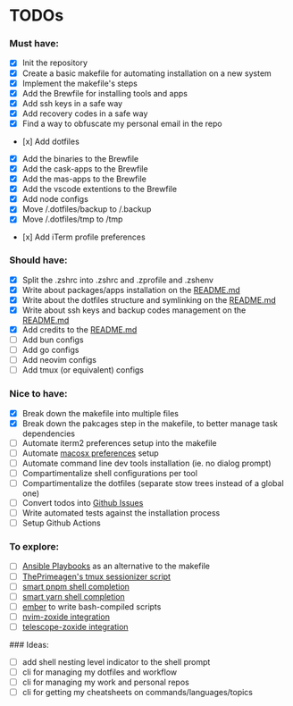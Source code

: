 # TODOs

### Must have:

- [x] Init the repository
- [x] Create a basic makefile for automating installation on a new system
- [x] Implement the makefile's steps
- [x] Add the Brewfile for installing tools and apps
- [x] Add ssh keys in a safe way
- [x] Add recovery codes in a safe way
- [x] Find a way to obfuscate my personal email in the repo
- [x] Add dotfiles
- [x] Add the binaries to the Brewfile
- [x] Add the cask-apps to the Brewfile
- [x] Add the mas-apps to the Brewfile
- [x] Add the vscode extentions to the Brewfile
- [x] Add node configs
- [x] Move /.dotfiles/backup to /.backup
- [x] Move /.dotfiles/tmp to /tmp
- [x] Add iTerm profile preferences

### Should have:

- [x] Split the .zshrc into .zshrc and .zprofile and .zshenv
- [x] Write about packages/apps installation on the [README.md](/README.md)
- [x] Write about the dotfiles structure and symlinking on the [README.md](/README.md)
- [x] Write about ssh keys and backup codes management on the [README.md](/README.md)
- [x] Add credits to the [README.md](/README.md)
- [ ] Add bun configs
- [ ] Add go configs
- [ ] Add neovim configs
- [ ] Add tmux (or equivalent) configs

### Nice to have:

- [x] Break down the makefile into multiple files
- [x] Break down the pakcages step in the makefile, to better manage task dependencies
- [ ] Automate iterm2 preferences setup into the makefile
- [ ] Automate [macosx preferences](https://github.com/mathiasbynens/dotfiles/blob/main/.macos) setup
- [ ] Automate command line dev tools installation (ie. no dialog prompt)
- [ ] Compartimentalize shell configurations per tool
- [ ] Compartimentalize the dotfiles (separate stow trees instead of a global one)
- [ ] Convert todos into [Github Issues](https://github.com/Amheklerior/dotfiles/issues)
- [ ] Write automated tests against the installation process
- [ ] Setup Github Actions

### To explore:

- [ ] [Ansible Playbooks](https://docs.ansible.com/ansible/latest/playbook_guide/playbooks_intro.html) as an alternative to the makefile
- [ ] [ThePrimeagen's tmux sessionizer script](https://github.com/ThePrimeagen/.dotfiles/blob/master/bin/.local/scripts/tmux-sessionizer)
- [ ] [smart pnpm shell completion](https://github.com/g-plane/pnpm-shell-completion)
- [ ] [smart yarn shell completion](https://github.com/g-plane/zsh-yarn-autocompletions)
- [ ] [ember](https://amber-lang.com/) to write bash-compiled scripts
- [ ] [nvim-zoxide integration](https://github.com/nanotee/zoxide.vim)
- [ ] [telescope-zoxide integration](https://github.com/jvgrootveld/telescope-zoxide)

### Ideas:

- [ ] add shell nesting level indicator to the shell prompt
- [ ] cli for managing my dotfiles and workflow
- [ ] cli for managing my work and personal repos
- [ ] cli for getting my cheatsheets on commands/languages/topics
